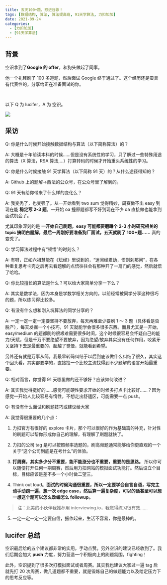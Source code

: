 ```yaml
---
title: 五天100+题，怒进谷歌！
tags: [数据结构, 算法, 算法提高班, 91天学算法, 力扣加加]
date: 2021-09-24
categories:
  - [力扣加加]
  - [91天学算法]
---
```


## 背景

空识拿到了**Google 的 offer**，和狗头做起了同事。

他一个礼拜刷了 100 多道题，然后面试 Google 终于通过了。这个经历还是蛮具有代表性的，分享给正在准备面试的你。

​<!-- more -->

以下 Q 为 lucifer，A 为 空识。

![](https://p.ipic.vip/wqslsx.jpg)

## 采访

Q: 你是什么时候开始接触数据结构与算法（以下简称算法）的？

A: 大概是十年前读本科的时候……但是没有系统性的学习，只了解过一些特殊用途的算法（X 算法，RSA 算法,...）打算转码的时候才开始重头系统性的学习。

Q: 你是什么时候接触 91 天学算法（以下简称 91 天）的？从什么途径得知的？

A: Github 上的题解->西法的公众号，在公众号里了解到的。

Q: 91 天有给你带来了什么样的变化么？

A: 我变秃了，也变强了。从一开始看到 two sum 觉得精妙，周赛做不出 easy 到现在能 **稳定写 2-3 题**。一开始 oa 撞原题都写不好到现在不少 oa 直接做也能拿到面试机会了。

尤其印象深刻的是 **一开始自己刷题，easy 可能都要磨蹭个 2-3 小时研究相关的 topic 搞明白题解，最后一周刚好要准备狗厂面试，五天就刷了 100+题……** 真的变秃了。

Q: 学习算法过程中有“顿悟”的时刻么？

A: 有呀，正如六祖慧能在《坛经》里说到的，“迷闻经累劫，悟则刹那间”，在各种重复思考卡壳之后再去看题解的点悟往往会有那种开了一扇门的感觉，然后就悟了哈哈。

Q: 你比较擅长的算法是什么？可以给大家简单分享一下么？

A: 其实是数学法，因为本身是学数学相关方向的，以前经常被同学分享这种很巧的题，所以练习得比较多。

Q: 有没有什么想和刚入坑算法的同学分享的？

A: 一定一定一定一定要坚持不要放弃，每天再难至少要刷 1 ～ 3 题（具体看是否脱产），每天发掘一个小技巧，91 天就能学会很多很多东西。而且尤其是一开始，easy/medium 的题都刷的很艰难需要很多时间，这个时候很容易会怀疑自己的能力/天赋，但是千万不要绝望不要放弃，因为绝望/放弃其实没有任何作用，咬紧牙关坚持下去是最重要的，超越了觉悟，就能看到希望。

另外还有就是万事从简，我最早转码纠结于以后到底该做什么纠结了很久，其实这个回头看，其实都要学的，直接捡一个比较主流找得到不少题解的语言开始最重要。

Q: 相对而言，你觉得 91 天哪里做的还不够好？应该如何改进？

A: 其实我觉得挺好的……感觉可能硬性要求开始的时候多打点卡比较好……？因为感觉一开始人比较容易有惰性，不想走出舒适区，可能需要一点 push。

Q: 有没有什么面试和刷题技巧或建议给大家

A: 我觉得很重要的几个点：

1. 力扣官方有很好的 explore 卡片，那个可以很好的作为基础篇的补充，针对性的刷题可以帮你形成你自己的理解，有理解了刷题就快了。

2. 力扣的公司 tag 是可以按照频率选题的，刷高频题通常能够给你更直观的一个关于“这个公司到底是在考什么”的体验。

3. **打周赛，其实多少分不重要，能不能涨分也不重要，重要的是思路。** 所以你可以随便打开任何一期周赛，然后用力扣网站的模拟面试功能打。然后设立个目标，目标应该是差不多一个小时做二望三。

4. Think out loud。**面试的时候沟通很重要，所以一定要学会自言自语，写完主动手动跑一遍，想一次 edge case，然后算一遍复杂度，可以的话甚至可以想一想这个题可以怎么改编怎么 followup。**

> 注：北美的小伙伴我推荐用 interviewing.io，我觉得练习很有效……

5. 一定一定一定一定要自信，振作起来，生活不容易，你是最棒的。

## lucifer 总结

空识最后给的五个建议都非常的实用，手动点赞。另外空识的建议已经收到了。我们后期会加大 **push** 力度，努力营造一个积极向上的刷题氛围，fighting！

此外，空识提到了很多次打模拟面试或者周赛。其实我也建议大家过一遍 tag 后就先打 20 次周赛，做几道题都不重要，就是锻炼自己的做题能力以及给定压力下的思考反应等。
